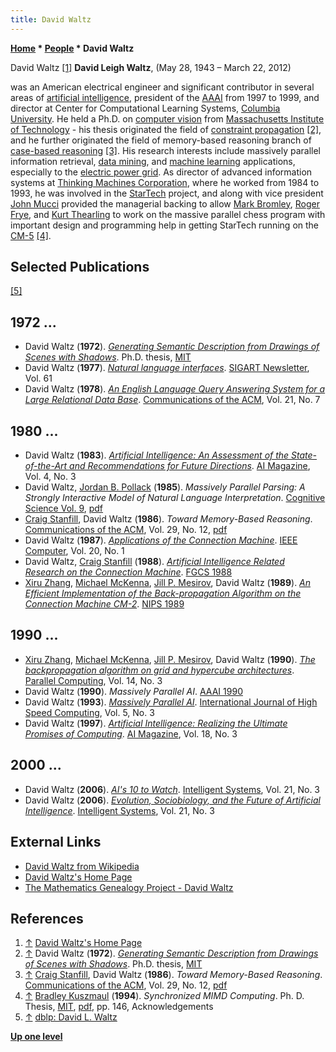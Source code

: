 ```yaml
---
title: David Waltz
---
```

**[Home](Home "Home") * [People](People "People") * David Waltz**

[](http://www.cs.columbia.edu/~waltz/) David Waltz <a id="cite-note-1" href="#cite-ref-1">[1]</a>
**David Leigh Waltz**, (May 28, 1943 – March 22, 2012)

was an American electrical engineer and significant contributor in several areas of [artificial intelligence](Artificial_Intelligence "Artificial Intelligence"), president of the [AAAI](AAAI "AAAI") from 1997 to 1999,
and director at Center for Computational Learning Systems, [Columbia University](Columbia_University "Columbia University").
He held a Ph.D. on [computer vision](https://en.wikipedia.org/wiki/Computer_vision) from [Massachusetts Institute of Technology](Massachusetts_Institute_of_Technology "Massachusetts Institute of Technology") - his thesis originated the field of [constraint propagation](https://en.wikipedia.org/wiki/Local_consistency) <a id="cite-note-2" href="#cite-ref-2">[2]</a>,
and he further originated the field of memory-based reasoning branch of [case-based reasoning](https://en.wikipedia.org/wiki/Case-based_reasoning) <a id="cite-note-3" href="#cite-ref-3">[3]</a>.
His research interests include massively parallel information retrieval, [data mining](https://en.wikipedia.org/wiki/Data_mining), and [machine learning](Learning "Learning") applications, especially to the [electric power grid](https://en.wikipedia.org/wiki/Electrical_grid).
As director of advanced information systems at [Thinking Machines Corporation](https://en.wikipedia.org/wiki/Thinking_Machines_Corporation),
where he worked from 1984 to 1993, he was involved in the [StarTech](StarTech "StarTech") project, and along with vice president [John Mucci](index.php?title=John_Mucci&action=edit&redlink=1 "John Mucci (page does not exist)") provided the managerial backing to allow [Mark Bromley](Mark_Bromley "Mark Bromley"), [Roger Frye](Roger_Frye "Roger Frye"), and [Kurt Thearling](Kurt_Thearling "Kurt Thearling") to work on the massive parallel chess program with important design and programming help in getting StarTech running on the [CM-5](Connection_Machine "Connection Machine") <a id="cite-note-4" href="#cite-ref-4">[4]</a>.

## Selected Publications

<a id="cite-note-5" href="#cite-ref-5">[5]</a>

## 1972 ...

- David Waltz (**1972**). *[Generating Semantic Description from Drawings of Scenes with Shadows](http://dspace.mit.edu/handle/1721.1/41205)*. Ph.D. thesis, [MIT](Massachusetts_Institute_of_Technology "Massachusetts Institute of Technology")
- David Waltz (**1977**). *[Natural language interfaces](https://dl.acm.org/citation.cfm?id=1045285)*. [SIGART Newsletter](ACM#SI "ACM"), Vol. 61
- David Waltz (**1978**). *[An English Language Query Answering System for a Large Relational Data Base](https://dl.acm.org/citation.cfm?id=359550)*. [Communications of the ACM](ACM#Communications "ACM"), Vol. 21, No. 7

## 1980 ...

- David Waltz (**1983**). *[Artificial Intelligence: An Assessment of the State-of-the-Art and Recommendations for Future Directions](https://aaai.org/ojs/index.php/aimagazine/article/view/405)*. [AI Magazine](AAAI#AIMAG "AAAI"), Vol. 4, No. 3
- David Waltz, [Jordan B. Pollack](Mathematician#JBPollack "Mathematician") (**1985**). *Massively Parallel Parsing: A Strongly Interactive Model of Natural Language Interpretation*. [Cognitive Science Vol. 9](http://www.informatik.uni-trier.de/~ley/db/journals/cogsci/cogsci9.html#WaltzP85), [pdf](http://www1.cs.columbia.edu/~waltz/Papers/Massively%20Parallel%20Parsing-Cognitive%20Science%201985.pdf)
- [Craig Stanfill](https://www.linkedin.com/in/craig-stanfill-9a01b910/), David Waltz (**1986**). *Toward Memory-Based Reasoning*. [Communications of the ACM](ACM#Communications "ACM"), Vol. 29, No. 12, [pdf](http://www1.cs.columbia.edu/~waltz/Papers/Torward%20Memory-Based%20Reasoning-ACM%201986.pdf)
- David Waltz (**1987**). *[Applications of the Connection Machine](https://www.semanticscholar.org/paper/Applications-of-the-Connection-Machine-Waltz/fa669c38b100f1dd3ab7cdcc7af4673145535752)*. [IEEE Computer](IEEE#Computer "IEEE"), Vol. 20, No. 1
- David Waltz, [Craig Stanfill](https://www.linkedin.com/in/craig-stanfill-9a01b910/) (**1988**). *[Artificial Intelligence Related Research on the Connection Machine](https://www.researchgate.net/publication/220993306_Artificial_Intelligence_Related_Research_on_the_Connection_Machine)*. [FGCS 1988](https://dblp.uni-trier.de/db/conf/fgcs/fgcs88.html)
- [Xiru Zhang](Mathematician#XZhang "Mathematician"), [Michael McKenna](https://dblp.uni-trier.de/pers/hd/m/McKenna:Michael), [Jill P. Mesirov](Mathematician#JPMesirov "Mathematician"), David Waltz (**1989**). *[An Efficient Implementation of the Back-propagation Algorithm on the Connection Machine CM-2](http://papers.neurips.cc/paper/281-an-efficient-implementation-of-the-back-propagation-algorithm-on-the-connection-machine-cm-2)*. [NIPS 1989](https://dblp.uni-trier.de/db/conf/nips/nips1989.html)

## 1990 ...

- [Xiru Zhang](Mathematician#XZhang "Mathematician"), [Michael McKenna](https://dblp.uni-trier.de/pers/hd/m/McKenna:Michael), [Jill P. Mesirov](Mathematician#JPMesirov "Mathematician"), David Waltz (**1990**). *[The backpropagation algorithm on grid and hypercube architectures](https://www.sciencedirect.com/science/article/pii/016781919090084M)*. [Parallel Computing](https://www.journals.elsevier.com/parallel-computing), Vol. 14, No. 3
- David Waltz (**1990**). *Massively Parallel AI*. [AAAI 1990](Conferences#AAAI-90 "Conferences")
- David Waltz (**1993**). *[Massively Parallel AI](https://www.worldscientific.com/doi/abs/10.1142/S0129053393000207)*. [International Journal of High Speed Computing](https://www.worldscientific.com/worldscinet/ijhsc), Vol. 5, No. 3
- David Waltz (**1997**). *[Artificial Intelligence: Realizing the Ultimate Promises of Computing](https://www.aaai.org/ojs/index.php/aimagazine/article/view/1305)*. [AI Magazine](AAAI#AIMAG "AAAI"), Vol. 18, No. 3

## 2000 ...

- David Waltz (**2006**). *[AI's 10 to Watch](https://dl.acm.org/citation.cfm?id=1155353)*. [Intelligent Systems](IEEE#Expert "IEEE"), Vol. 21, No. 3
- David Waltz (**2006**). *[Evolution, Sociobiology, and the Future of Artificial Intelligence](https://ieeexplore.ieee.org/document/1637354)*. [Intelligent Systems](IEEE#Expert "IEEE"), Vol. 21, No. 3

## External Links

- [David Waltz from Wikipedia](https://en.wikipedia.org/wiki/David_Waltz)
- [David Waltz's Home Page](http://www.cs.columbia.edu/~waltz/)
- [The Mathematics Genealogy Project - David Waltz](https://www.genealogy.math.ndsu.nodak.edu/id.php?id=61092)

## References

1. <a id="cite-ref-1" href="#cite-note-1">↑</a> [David Waltz's Home Page](http://www.cs.columbia.edu/~waltz/)
1. <a id="cite-ref-2" href="#cite-note-2">↑</a> David Waltz (**1972**). *[Generating Semantic Description from Drawings of Scenes with Shadows](http://dspace.mit.edu/handle/1721.1/41205)*. Ph.D. thesis, [MIT](Massachusetts_Institute_of_Technology "Massachusetts Institute of Technology")
1. <a id="cite-ref-3" href="#cite-note-3">↑</a> [Craig Stanfill](https://www.linkedin.com/in/craig-stanfill-9a01b910/), David Waltz (**1986**). *Toward Memory-Based Reasoning*. [Communications of the ACM](ACM#Communications "ACM"), Vol. 29, No. 12, [pdf](http://www1.cs.columbia.edu/~waltz/Papers/Torward%20Memory-Based%20Reasoning-ACM%201986.pdf)
1. <a id="cite-ref-4" href="#cite-note-4">↑</a> [Bradley Kuszmaul](Bradley_Kuszmaul "Bradley Kuszmaul") (**1994**). *Synchronized MIMD Computing*. Ph. D. Thesis, [MIT](Massachusetts_Institute_of_Technology "Massachusetts Institute of Technology"), [pdf](http://supertech.csail.mit.edu/papers/thesis-kuszmaul.pdf), pp. 146, Acknowledgements
1. <a id="cite-ref-5" href="#cite-note-5">↑</a> [dblp: David L. Waltz](https://dblp.uni-trier.de/pers/hd/w/Waltz:David_L=.html)

**[Up one level](People "People")**

